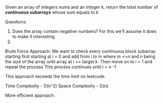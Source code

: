 Given an array of integers nums and an integer k, return the total number of
**continuous subarrays** whose sum equals to k

Questions:
1. Does the array contain negative numbers? For this we'll assume it does to make it interesting
2. 


Brute Force Approach:
We want to check every continuous block subarray starting first starting at i = 0 and add from i to m where m <=n and n
being the size of the array until array at i <= target k. Then move on to i = 1 and repeat the process
This process continues until i = n -1

This approach exceeds the time limit on leetcode.

Time Complexity - O(n^2)
Space Complexity - O(n)


More efficient approach:
